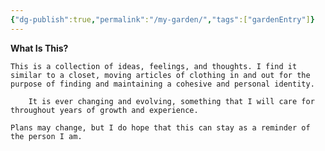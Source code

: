 ```yaml
---
{"dg-publish":true,"permalink":"/my-garden/","tags":["gardenEntry"]}
---
```



**What Is This?**

	This is a collection of ideas, feelings, and thoughts. I find it similar to a closet, moving articles of clothing in and out for the purpose of finding and maintaining a cohesive and personal identity.
	
		It is ever changing and evolving, something that I will care for throughout years of growth and experience.
		
	Plans may change, but I do hope that this can stay as a reminder of the person I am.